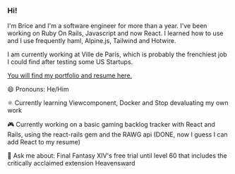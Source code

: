 ### Hi!

I'm Brice and I'm a software engineer for more than a year. I've been working on Ruby On Rails, Javascript and now React.
I learned how to use and I use frequently haml, Alpine.js, Tailwind and Hotwire.

I am currently working at Ville de Paris, which is probably the frenchiest job I could find after testing some US Startups.


[You will find my portfolio and resume here.](https://badjivon.fly.dev "You will find my portfolio and resume here.")

😄 Pronouns: He/Him

⚛️ Currently learning Viewcomponent, Docker and Stop devaluating my own work

🎮 Currently working on a basic gaming backlog tracker with React and Rails, using the react-rails gem and the RAWG api (DONE, now I guess I can add React to my resume)

💬 Ask me about: Final Fantasy XIV's free trial until level 60 that includes the critically acclaimed extension Heavensward
